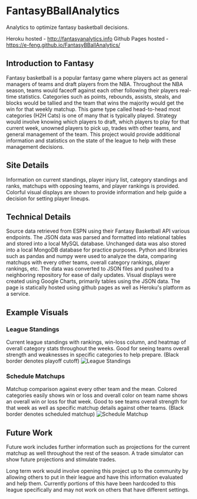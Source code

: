# FantasyBBallAnalytics
Analytics to optimize fantasy basketball decisions.

Heroku hosted - http://fantasyanalytics.info
Github Pages hosted - https://e-feng.github.io/FantasyBBallAnalytics/

## Introduction to Fantasy
Fantasy basketball is a popular fantasy game where players act as general managers of teams and draft players from the NBA. Throughout the NBA season, teams would faceoff against each other following their players real-time statistics. Categories such as points, rebounds, assists, steals, and blocks would be tallied and the team that wins the majority would get the win for that weekly matchup. This game type called head-to-head most categories (H2H Cats) is one of many that is typically played. Strategy would involve knowing which players to draft, which players to play for that current week, unowned players to pick up, trades with other teams, and general management of the team. This project would provide additional information and statistics on the state of the league to help with these management decisions.

## Site Details
Information on current standings, player injury list, category standings and ranks, matchups with opposing teams, and player rankings is provided. Colorful visual displays are shown to provide information and help guide a decision for setting player lineups.

## Technical Details
Source data retrieved from ESPN using their Fantasy Basketball API various endpoints. The JSON data was parsed and formatted into relational tables and stored into a local MySQL database. Unchanged data was also stored into a local MongoDB database for practice purposes. Python and libraries such as pandas and numpy were used to analyze the data, comparing matchups with every other teams, overall category rankings, player rankings, etc. The data was converted to JSON files and pushed to a neighboring repository for ease of daily updates. Visual displays were created using Google Charts, primarily tables using the JSON data. The page is statically hosted using github pages as well as Heroku's platform as a service.

## Example Visuals
### League Standings
Current league standings with rankings, win-loss column, and heatmap of overall category stats throughout the weeks. Good for seeing teams overall strength and weaknesses in specific categories to help prepare. (Black border denotes playoff cutoff)
![League Standings](https://i.imgur.com/q82IisH.png)

### Schedule Matchups
Matchup comparison against every other team and the mean. Colored categories easily shows win or loss and overall color on team name shows an overall win or loss for that week. Good to see teams overall strength for that week as well as specific matchup details against other teams. (Black border denotes scheduled matchup)
![Schedule Matchup](https://i.imgur.com/Umw74jF.png)

## Future Work
Future work includes further information such as projections for the current matchup as well throughout the rest of the season. A trade simulator can show future projections and stimulate trades.

Long term work would involve opening this project up to the community by allowing others to put in their league and have this information evaluated and help them. Currently portions of this have been hardcoded to this league specifically and may not work on others that have different settings. 
